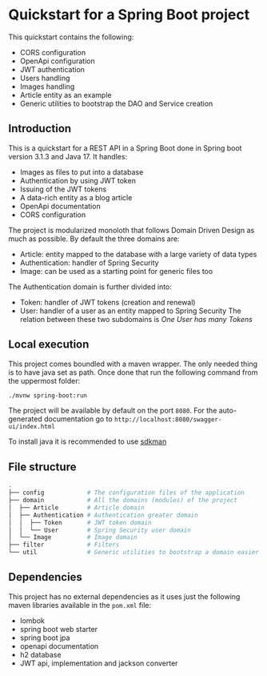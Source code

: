 # Quickstart for a Spring Boot project

This quickstart contains the following:
- CORS configuration
- OpenApi configuration
- JWT authentication
- Users handling
- Images handling
- Article entity as an example
- Generic utilities to bootstrap the DAO and Service creation

## Introduction

This is a quickstart for a REST API in a Spring Boot done in Spring boot version 3.1.3 and Java 17. It handles:
- Images as files to put into a database
- Authentication by using JWT token
- Issuing of the JWT tokens
- A data-rich entity as a blog article
- OpenApi documentation
- CORS configuration

The project is modularized monoloth that follows Domain Driven Design as much as possible. By default the three domains are:
- Article: entity mapped to the database with a large variety of data types
- Authentication: handler of Spring Security
- Image: can be used as a starting point for generic files too

The Authentication domain is further divided into:
- Token: handler of JWT tokens (creation and renewal)
- User: handler of a user as an entity mapped to Spring Security
The relation between these two subdomains is _One User has many Tokens_

## Local execution

This project comes boundled with a maven wrapper. The only needed thing is to have java set as path. Once done that run the following command from the uppermost folder:
```bash
./mvnw spring-boot:run
```
The project will be available by default on the port `8080`.
For the auto-generated documentation go to `http://localhost:8080/swagger-ui/index.html`

To install java it is recommended to use [sdkman](https://sdkman.io/)


## File structure

```bash
.
├── config            # The configuration files of the application
├── domain            # All the domains (modules) of the project
│  ├── Article        # Article domain
│  ├── Authentication # Authentication greater domain
│  │  ├── Token       # JWT token domain
│  │  └── User        # Spring Security user domain
│  └── Image          # Image domain
├── filter            # Filters
└── util              # Generic utilities to bootstrap a domain easier
```

## Dependencies

This project has no external dependencies as it uses just the following maven libraries available in the `pom.xml` file:
- lombok
- spring boot web starter
- spring boot jpa
- openapi documentation
- h2 database
- JWT api, implementation and jackson converter